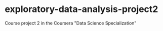 # exploratory-data-analysis-project2
Course project 2 in the Coursera "Data Science Specialization"

